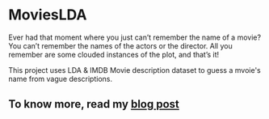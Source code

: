 # MoviesLDA

Ever had that moment where you just can’t remember the name of a movie? You can’t remember the names of the actors or the director. All you remember are some clouded instances of the plot, and that’s it!

This project uses LDA & IMDB Movie description dataset to guess a mvoie's name from vague descriptions.

## To know more, read my [blog post](https://www.softway.com/softway-digital-transformation-blog/umm-whats-that-movie)